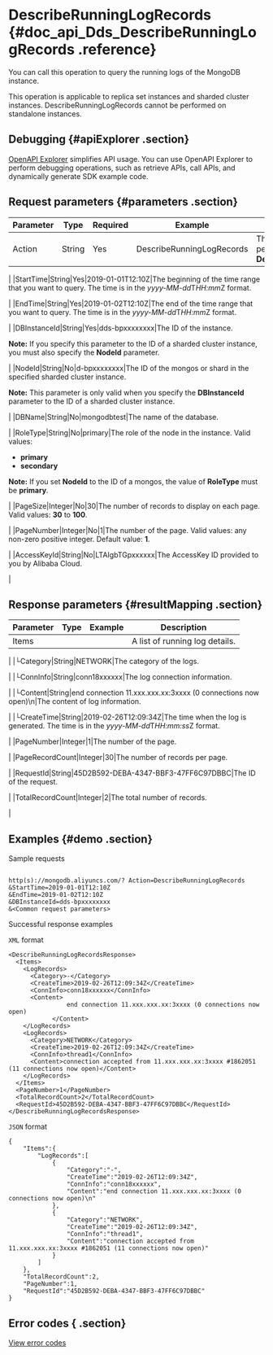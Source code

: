 # DescribeRunningLogRecords {#doc_api_Dds_DescribeRunningLogRecords .reference}

You can call this operation to query the running logs of the MongoDB instance.

This operation is applicable to replica set instances and sharded cluster instances. DescribeRunningLogRecords cannot be performed on standalone instances.

## Debugging {#apiExplorer .section}

[OpenAPI Explorer](https://api.aliyun.com/#product=Dds&api=DescribeRunningLogRecords) simplifies API usage. You can use OpenAPI Explorer to perform debugging operations, such as retrieve APIs, call APIs, and dynamically generate SDK example code.

## Request parameters {#parameters .section}

|Parameter|Type|Required|Example|Description|
|---------|----|--------|-------|-----------|
|Action|String|Yes|DescribeRunningLogRecords|The operation that you want to perform. Set the value to **DescribeRunningLogRecords**.

 |
|StartTime|String|Yes|2019-01-01T12:10Z|The beginning of the time range that you want to query. The time is in the *yyyy-MM-dd*T*HH:mm*Z format.

 |
|EndTime|String|Yes|2019-01-02T12:10Z|The end of the time range that you want to query. The time is in the *yyyy-MM-dd*T*HH:mm*Z format.

 |
|DBInstanceId|String|Yes|dds-bpxxxxxxxx|The ID of the instance.

 **Note:** If you specify this parameter to the ID of a sharded cluster instance, you must also specify the **NodeId** parameter.

 |
|NodeId|String|No|d-bpxxxxxxxx|The ID of the mongos or shard in the specified sharded cluster instance.

 **Note:** This parameter is only valid when you specify the **DBInstanceId** parameter to the ID of a sharded cluster instance.

 |
|DBName|String|No|mongodbtest|The name of the database.

 |
|RoleType|String|No|primary|The role of the node in the instance. Valid values:

 -   **primary**
-   **secondary**

 **Note:** If you set **NodeId** to the ID of a mongos, the value of **RoleType** must be **primary**.

 |
|PageSize|Integer|No|30|The number of records to display on each page. Valid values: **30** to **100**.

 |
|PageNumber|Integer|No|1|The number of the page. Valid values: any non-zero positive integer. Default value: **1**.

 |
|AccessKeyId|String|No|LTAIgbTGpxxxxxx|The AccessKey ID provided to you by Alibaba Cloud.

 |

## Response parameters {#resultMapping .section}

|Parameter|Type|Example|Description|
|---------|----|-------|-----------|
|Items| | |A list of running log details.

 |
|└Category|String|NETWORK|The category of the logs.

 |
|└ConnInfo|String|conn18xxxxxx|The log connection information.

 |
|└Content|String|end connection 11.xxx.xxx.xx:3xxxx \(0 connections now open\)\\n|The content of log information.

 |
|└CreateTime|String|2019-02-26T12:09:34Z|The time when the log is generated. The time is in the *yyyy-MM-dd*T*HH:mm:ss*Z format.

 |
|PageNumber|Integer|1|The number of the page.

 |
|PageRecordCount|Integer|30|The number of records per page.

 |
|RequestId|String|45D2B592-DEBA-4347-BBF3-47FF6C97DBBC|The ID of the request.

 |
|TotalRecordCount|Integer|2|The total number of records.

 |

## Examples {#demo .section}

Sample requests

``` {#request_demo}

http(s)://mongodb.aliyuncs.com/? Action=DescribeRunningLogRecords
&StartTime=2019-01-01T12:10Z
&EndTime=2019-01-02T12:10Z
&DBInstanceId=dds-bpxxxxxxxx
&<Common request parameters>

```

Successful response examples

`XML` format

``` {#xml_return_success_demo}
<DescribeRunningLogRecordsResponse>
  <Items>
    <LogRecords>
      <Category>-</Category>
      <CreateTime>2019-02-26T12:09:34Z</CreateTime>
      <ConnInfo>conn18xxxxxx</ConnInfo>
      <Content>
				end connection 11.xxx.xxx.xx:3xxxx (0 connections now open)
			</Content>
    </LogRecords>
    <LogRecords>
      <Category>NETWORK</Category>
      <CreateTime>2019-02-26T12:09:34Z</CreateTime>
      <ConnInfo>thread1</ConnInfo>
      <Content>connection accepted from 11.xxx.xxx.xx:3xxxx #1862051 (11 connections now open)</Content>
    </LogRecords>
  </Items>
  <PageNumber>1</PageNumber>
  <TotalRecordCount>2</TotalRecordCount>
  <RequestId>45D2B592-DEBA-4347-BBF3-47FF6C97DBBC</RequestId>
</DescribeRunningLogRecordsResponse>

```

`JSON` format

``` {#json_return_success_demo}
{
	"Items":{
		"LogRecords":[
			{
				"Category":"-",
				"CreateTime":"2019-02-26T12:09:34Z",
				"ConnInfo":"conn18xxxxxx",
				"Content":"end connection 11.xxx.xxx.xx:3xxxx (0 connections now open)\n"
			},
			{
				"Category":"NETWORK",
				"CreateTime":"2019-02-26T12:09:34Z",
				"ConnInfo":"thread1",
				"Content":"connection accepted from 11.xxx.xxx.xx:3xxxx #1862051 (11 connections now open)"
			}
		]
	},
	"TotalRecordCount":2,
	"PageNumber":1,
	"RequestId":"45D2B592-DEBA-4347-BBF3-47FF6C97DBBC"
}
```

## Error codes { .section}

[View error codes](https://error-center.aliyun.com/status/product/Dds)

